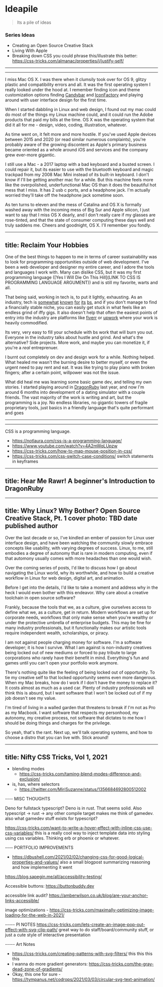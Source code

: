 # Ideapile
> Its a pile of ideas


### Series Ideas
* Creating an Open Source Creative Stack
* Living With Apple
* Breaking down CSS
  you could phrase this/illustrate this better: https://css-tricks.com/almanac/properties/j/justify-self/

---

---
I miss  Mac OS X. I was there when it clumsily took over for OS 9, glitzy plastic and compatibility errors and all. It was the first operating system I really looked under the hood at. I remember finding icon and theme customization options finding [Candybar](https://en.wikipedia.org/wiki/CandyBar) and [IconFactory](https://freeware.iconfactory.com) and playing around with user interface design for the first time. 

When I started dabbling in Linux and web design, I found out my mac could do most of the things my Linux machine could, and it could run the Adobe products that paid my bills at the time. OS X was the operating system that did it all for me - design, video, coding, illustration, whatever. 

As time went on, it felt more and more hostile. If you've used Apple devices between 2015 and 2020 (or read similar numerous complaints), you're probably aware of the growing discontent as Apple's primary business became oriented as a whole around iOS and services and the company grew ever-more gigantic. 

I still use a Mac - a 2017 laptop with a bad keyboard and a busted screen. I could repair it, but its easier to use with the bluetooth keyboard and magic trackpad from my 2008 Mac Mini instead of its built-in keyboard. I don't know if I'll be getting another mac for a while. But this machine feels more like the overpolished, underfunctional Mac OS than it does the beautiful hot mess that I miss. It has 2 usb c ports, and a headphone jack. I'm actually worried they'll take off the headphone jack sometime soon. 

As ten turns to eleven and the mess of Catalina and OS X is formally washed away with the incoming mess of Big Sur and Apple silicon, I just want to say that I miss OS X dearly, and I don't really care if my glasses are rose-tinted, and that the state of consumer computing these days well and truly saddens me. Cheers and goodnight, OS X. I'll remember you fondly.




---
title: Reclaim Your Hobbies
---
One of the best things to happen to me in terms of career sustainability was to look for programming opportunities outside of web development. I've been a web developer and designer my entire career, and I adore the tools and languages I work with. Many can dislike CSS, but it was my first programming language ([Yes I Will Die On This Hill](LINK TO CSS IS PROGRAMMING LANGUAGE ARGUMENT)) and is still my favorite, warts and all. 

That being said, working in tech is, to put it lightly, exhausting. As an industry, tech is [somewhat]() [known]() [for]() [its]() [bs](), and if you don't manage to find a financially stable niche, you can easily get stuck in what feels like an endless grind of iffy gigs. It also doesn't help that often the easiest points of entry into the industry are platforms like [fiverr]() or [upwork]() where your work is heavily commodified.

Its very, very easy to fill your schedule with bs work that will burn you out. Everyone in the industry talks about hustle and grind. And what's the alternative? Side projects. More work, and maybe you can monetize it, if you're a *real* entreprenuer. 

I burnt out completely on dev and design work for a while. Nothing helped. What healed me wasn't the burning desire to better myself, or even the urgent need to pay rent and eat. It was like trying to play piano with broken fingers; after a certain point, willpower was not the issue. 

What did heal me was learning some basic game dev, and telling my own stories. I started playing around in [DragonRuby]() last year, and now I'm around 6 months into development of a dating simulator with a couple friends. The vast majority of the work is writing and art, but the programming is a joy. No endless libraries, no gigantic towers of fragile proprietary tools, just basics in a friendly language that's quite performant and goes 








---

---
CSS is a programming language. 


* https://notlaura.com/css-is-a-programming-language/
* https://www.youtube.com/watch?v=4A2mWqLUpzw 
* https://css-tricks.com/how-to-map-mouse-position-in-css/
* https://css-tricks.com/css-switch-case-conditions/ switch statements in keyframes



---
title: Hear Me Rawr! A beginner's Introduction to DragonRuby
---




---
title: Why Linux? Why Bother? Open Source Creative Stack, Pt. 1
cover photo: TBD
date published
author
---
Over the last decade or so, I've kindled an ember of passion for Linux user interface design, and have been watching the community slowly embrace concepts like usability, with varying degrees of success. Linux, to me, still embodies a degree of autonomy that is rare in modern computing, even if that automony usually comes with more headaches than one would wish.

Over the coming series of posts, I'd like to discuss how I go about navigating the Linux world, why its worthwhile, and how to build a creative workflow in Linux for web design, digital art, and animation. 

Before I get into the details, I'd like to take a moment and address why in the heck I would even bother with this endeavor. Why care about a creative toolchain in open source software?

Frankly, because the tools that we, as a culture, give ourselves access to define what we, as a culture, get in return. Modern workflows are set up for corporate needs, workflows that only make sense when you're wealthy or under the protective umbrella of enterprise budgets. This may be fine for many industry professionals, but it functionally makes our artistic tools require independent wealth, scholarships, or piracy. 

I am not against people charging money for software. I'm a software developer; it is how I survive. What I am against is non-industry creatives being locked out of new mediums or forced to pay tribute to large corporations who rarely have their benefit in mind. Everything's fun and games until you can't open your portfolio work anymore.

There's nothing quite like the feeling of being locked out of opportunity. To tie my creative self to that locked opportunity seems even more dangerous. When my Mac breaks, how do I work if I don't have the money to replace it? It costs almost as much as a used car. Plenty of industry professionals will think this is absurd, but I want software that I won't be locked out of if my job doesn't see my value. 

I'm tired of living in a walled garden that threatens to break if I'm not as Pro as my Macbook. I want software that respects my personhood, my autonomy, my creative process, not software that dictates to me how I should be doing things and charges for the privilege. 

So yeah, that's the rant. Next up, we'll talk operating systems, and how to choose a distro that you can live with. Stick around!

---
title: Nifty CSS Tricks, Vol 1, 2021
---
* blending modes
  - https://css-tricks.com/taming-blend-modes-difference-and-exclusion/
* is, has, where selectors
  - https://twitter.com/MiriSuzanne/status/1356684692800512002




---- MISC THOUGHTS

Deno for fullstack typescript? Deno is in rust. That seems solid. Also typescript -> rust -> any other compile target makes me think of gamedev. also what gamedev stuff exists for typescript?

https://css-tricks.com/want-to-write-a-hover-effect-with-inline-css-use-css-variables/ this is a really cool way to inject template data into styling using css variables. Thinking erb or phoenix or whatever. 


---- PORTFOLIO IMPROVEMENTS
* https://dbushell.com/2021/02/02/changing-css-for-good-logical-properties-and-values/ also a small blogpost summarizing reasoning and how implementing it went

https://blog.sapegin.me/all/accessibility-testing/

Accessible buttons: https://buttonbuddy.dev

accessible link audit? https://amberwilson.co.uk/blog/are-your-anchor-links-accessible/

image optimizations - https://css-tricks.com/maximally-optimizing-image-loading-for-the-web-in-2021/


----- PI NOTES
https://css-tricks.com/lets-create-an-image-pop-out-effect-with-svg-clip-path/ great way to do staff/board/community stuff, or just a cute style of interactive presentation



----- Art Notes
* https://css-tricks.com/creating-patterns-with-svg-filters/ this this this this
* I wanna do more gradient generators: https://css-tricks.com/the-gray-dead-zone-of-gradients/
* Okay, this one for sure - https://tympanus.net/codrops/2021/03/03/circular-svg-text-animation/



